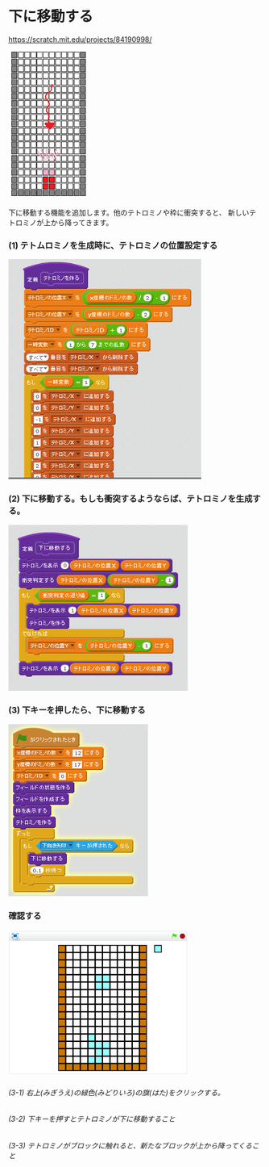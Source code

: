 # 下に移動する

https://scratch.mit.edu/projects/84190998/

![](board_2.png)

下に移動する機能を追加します。他のテトロミノや枠に衝突すると、
新しいテトロミノが上から降ってきます。


### (1) テトムロミノを生成時に、テトロミノの位置設定する

![](s_01.png)

### (2) 下に移動する。もしも衝突するようならば、テトロミノを生成する。

![](s_02.png)

### (3) 下キーを押したら、下に移動する

![](s_03.png)


### 確認する
![](test.png)

###### (3-1) 右上(みぎうえ)の緑色(みどりいろ)の旗(はた)をクリックする。

###### (3-2) 下キーを押すとテトロミノが下に移動すること
###### (3-3) テトロミノがブロックに触れると、新たなブロックが上から降ってくること

